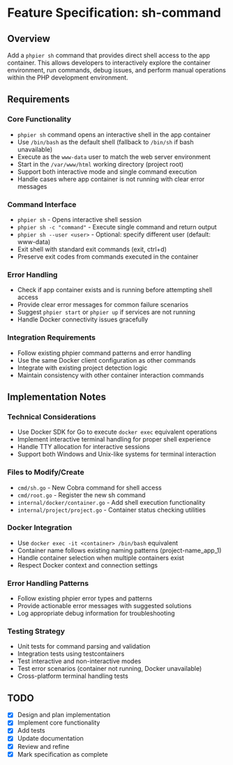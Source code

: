 # Feature Specification: sh-command

## Overview
Add a `phpier sh` command that provides direct shell access to the app container. This allows developers to interactively explore the container environment, run commands, debug issues, and perform manual operations within the PHP development environment.

## Requirements

### Core Functionality
- `phpier sh` command opens an interactive shell in the app container
- Use `/bin/bash` as the default shell (fallback to `/bin/sh` if bash unavailable)
- Execute as the `www-data` user to match the web server environment
- Start in the `/var/www/html` working directory (project root)
- Support both interactive mode and single command execution
- Handle cases where app container is not running with clear error messages

### Command Interface
- `phpier sh` - Opens interactive shell session
- `phpier sh -c "command"` - Execute single command and return output
- `phpier sh --user <user>` - Optional: specify different user (default: www-data)
- Exit shell with standard exit commands (exit, ctrl+d)
- Preserve exit codes from commands executed in the container

### Error Handling
- Check if app container exists and is running before attempting shell access
- Provide clear error messages for common failure scenarios
- Suggest `phpier start` or `phpier up` if services are not running
- Handle Docker connectivity issues gracefully

### Integration Requirements
- Follow existing phpier command patterns and error handling
- Use the same Docker client configuration as other commands
- Integrate with existing project detection logic
- Maintain consistency with other container interaction commands

## Implementation Notes

### Technical Considerations
- Use Docker SDK for Go to execute `docker exec` equivalent operations
- Implement interactive terminal handling for proper shell experience
- Handle TTY allocation for interactive sessions
- Support both Windows and Unix-like systems for terminal interaction

### Files to Modify/Create
- `cmd/sh.go` - New Cobra command for shell access
- `cmd/root.go` - Register the new sh command
- `internal/docker/container.go` - Add shell execution functionality
- `internal/project/project.go` - Container status checking utilities

### Docker Integration
- Use `docker exec -it <container> /bin/bash` equivalent
- Container name follows existing naming patterns (project-name_app_1)
- Handle container selection when multiple containers exist
- Respect Docker context and connection settings

### Error Handling Patterns
- Follow existing phpier error types and patterns
- Provide actionable error messages with suggested solutions
- Log appropriate debug information for troubleshooting

### Testing Strategy
- Unit tests for command parsing and validation
- Integration tests using testcontainers
- Test interactive and non-interactive modes
- Test error scenarios (container not running, Docker unavailable)
- Cross-platform terminal handling tests

## TODO
- [x] Design and plan implementation
- [x] Implement core functionality
- [x] Add tests
- [x] Update documentation
- [x] Review and refine
- [x] Mark specification as complete
